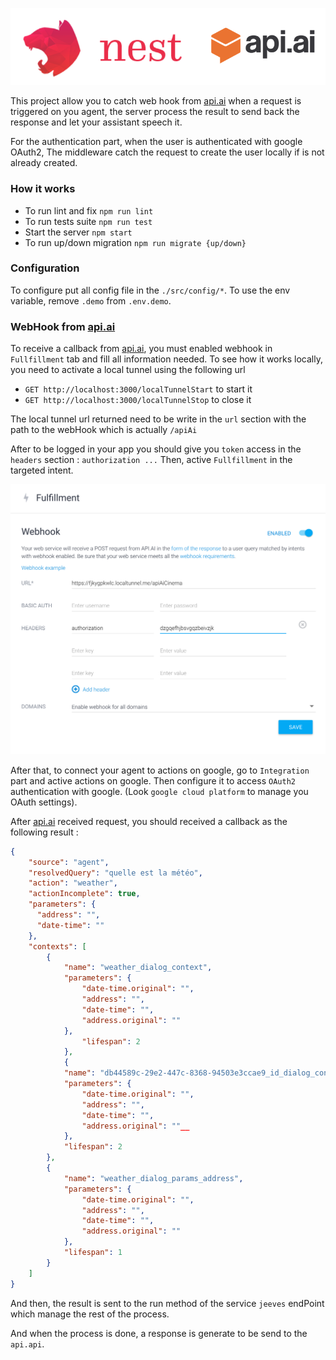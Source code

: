 ![Nest](assets/logo.png)

This project allow you to catch web hook from [api.ai](https://api.ai/) when a request is triggered 
on you agent, the server process the result to send back the response and let your assistant speech it.

For the authentication part, when the user is authenticated with google OAuth2, The middleware catch the request
to create the user locally if is not already created.

 ### How it works
 
- To run lint and fix `npm run lint`
- To run tests suite `npm run test`
- Start the server `npm start`
- To run up/down migration `npm run migrate {up/down}`

### Configuration

To configure put all config file in the `./src/config/*`.
To use the env variable, remove `.demo` from `.env.demo`.

### WebHook from [api.ai](https://api.ai/)

To receive a callback from [api.ai](https://api.ai/), you must enabled webhook in `Fullfillment` tab and fill all information needed.
To see how it works locally, you need to activate a local tunnel using the following url
 
- `GET http://localhost:3000/localTunnelStart` to start it
- `GET http://localhost:3000/localTunnelStop` to close it

The local tunnel url returned need to be write in the `url` section with the path to the webHook which is actually `/apiAi`

After to be logged in your app you should give you `token` access in the `headers` section : `authorization ...`
Then, active `Fullfillment` in the targeted intent.

![fullfillment](assets/fulfillment.png)

After that, to connect your agent to actions on google, go to `Integration` part and active actions on google.
Then configure it to access `OAuth2` authentication with google. (Look `google cloud platform` to manage you OAuth settings).

After [api.ai](https://api.ai/) received request, you should received a callback as the following result :
```json
{
    "source": "agent",
    "resolvedQuery": "quelle est la météo",
    "action": "weather",
    "actionIncomplete": true,
    "parameters": {
      "address": "",
      "date-time": ""
    },
    "contexts": [
        {
            "name": "weather_dialog_context",
            "parameters": {
                "date-time.original": "",
                "address": "",
                "date-time": "",
                "address.original": ""
            },
                "lifespan": 2
            },
            {
            "name": "db44589c-29e2-447c-8368-94503e3ccae9_id_dialog_context",
            "parameters": {
                "date-time.original": "",
                "address": "",
                "date-time": "",
                "address.original": ""__
            },
            "lifespan": 2
        },
        {
            "name": "weather_dialog_params_address",
            "parameters": {
                "date-time.original": "",
                "address": "",
                "date-time": "",
                "address.original": ""
            },
            "lifespan": 1
        }
    ]
}
```

And then, the result is sent to the run method of the service `jeeves` endPoint which manage the rest of the process.

And when the process is done, a response is generate to be send to the `api.api`.